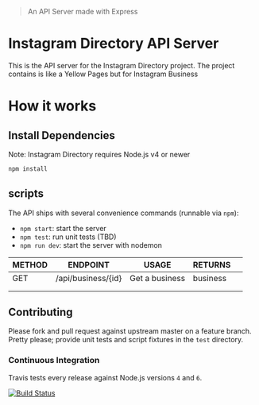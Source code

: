 >An API Server made with Express
# Instagram Directory API Server

This is the API server for the Instagram Directory project. The project contains is like a Yellow Pages but for Instagram Business

# How it works

## Install Dependencies

Note: Instagram Directory requires Node.js v4 or newer

```bash
npm install
```

## scripts

The API ships with several convenience commands (runnable via `npm`):

  * `npm start`: start the server
  * `npm test`: run unit tests (TBD)
  * `npm run dev`: start the server with nodemon



  | METHOD 	| ENDPOINT           	| USAGE          	| RETURNS  	|   	|
  |--------	|--------------------	|----------------	|----------	|---	|
  | GET    	| /api/business/{id} 	| Get a business 	| business 	|   	|
  |        	|                    	|                	|          	|   	|
  |        	|                    	|                	|          	|   	|


## Contributing

Please fork and pull request against upstream master on a feature branch. Pretty please; provide unit tests and script
fixtures in the `test` directory.

### Continuous Integration

Travis tests every release against Node.js versions `4` and `6`.

[![Build Status](https://travis-ci.org/pelias/api.png?branch=master)](https://travis-ci.org/pelias/api)
